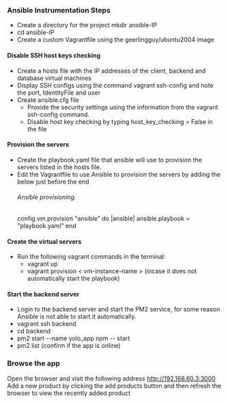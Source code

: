 ### Ansible Instrumentation Steps
- Create a directory for the project mkdir ansible-IP
- cd ansible-IP
- Create a custom Vagrantfile using the geerlingguy/ubuntu2004 image
#### Disable SSH host keys checking
- Create a hosts file with the IP addresses of the client, backend and database virtual machines 
- Display SSH configs using the command vagrant ssh-config and note the port, IdentityFile and user
- Create ansible.cfg file 
  - Provide the security settings using the information from the vagrant ssh-config command. 
  - Disable host key checking by typing host_key_checking = False in the file

#### Provision the servers 
- Create the playbook.yaml file that ansible will use to provision the servers listed in the hosts file. 
- Edit the Vagrantfile to use Ansible to provision the servers by adding the below just before the end
  ###### Ansible provisioning.
  config.vm.provision "ansible" do |ansible|
    ansible.playbook = "playbook.yaml"
  end

#### Create the virtual servers
- Run the following vagrant commands in the terminal:
  - vagrant up
  - vagrant provision < vm-instance-name > (incase it does not automatically start the playbook)

#### Start the backend server
- Login to the backend server and start the PM2 service, for some reason Ansible is not able to start it automatically.
- vagrant ssh backend
- cd backend
- pm2 start --name yolo_app npm -- start
- pm2 list (confirm if the app is online)

### Browse the app
Open the browser and visit the following address http://192.168.60.3:3000
Add a new product by clicking the add products button and then refresh the browser to view the recently added product


